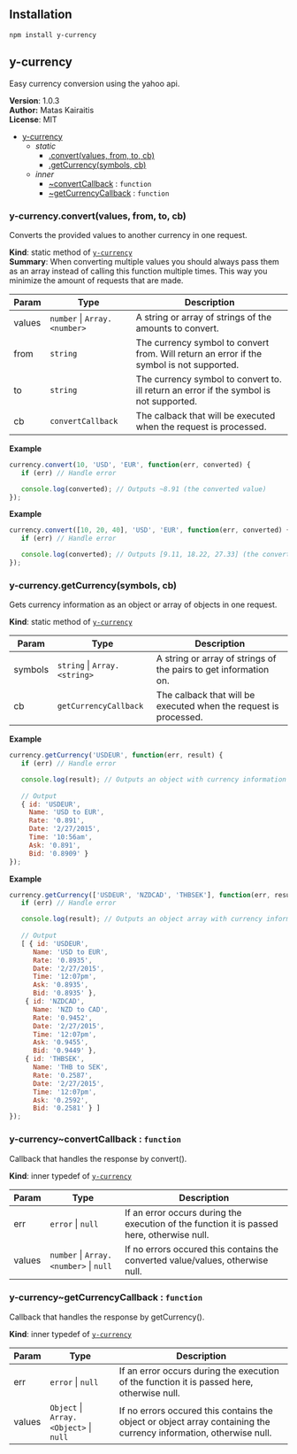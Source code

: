 ## Installation

    npm install y-currency

<a name="module_y-currency"></a>
## y-currency
Easy currency conversion using the yahoo api.

**Version**: 1.0.3  
**Author:** Matas Kairaitis  
**License**: MIT  

* [y-currency](#module_y-currency)
    * _static_
        * [.convert(values, from, to, cb)](#module_y-currency.convert)
        * [.getCurrency(symbols, cb)](#module_y-currency.getCurrency)
    * _inner_
        * [~convertCallback](#module_y-currency..convertCallback) : <code>function</code>
        * [~getCurrencyCallback](#module_y-currency..getCurrencyCallback) : <code>function</code>

<a name="module_y-currency.convert"></a>
### y-currency.convert(values, from, to, cb)
Converts the provided values to another currency in one request.

**Kind**: static method of <code>[y-currency](#module_y-currency)</code>  
**Summary**: When converting multiple values you should always pass them as an array instead of
calling this function multiple times. This way you minimize the amount of requests that are made.  

| Param | Type | Description |
| --- | --- | --- |
| values | <code>number</code> &#124; <code>Array.&lt;number&gt;</code> | A string or array of strings of the amounts to convert. |
| from | <code>string</code> | The currency symbol to convert from. Will return an error if the symbol is not supported. |
| to | <code>string</code> | The currency symbol to convert to. ill return an error if the symbol is not supported. |
| cb | <code>convertCallback</code> | The calback that will be executed when the request is processed. |

**Example**  
```js
currency.convert(10, 'USD', 'EUR', function(err, converted) {
   if (err) // Handle error

   console.log(converted); // Outputs ~8.91 (the converted value)
});
```
**Example**  
```js
currency.convert([10, 20, 40], 'USD', 'EUR', function(err, converted) {
   if (err) // Handle error

   console.log(converted); // Outputs [9.11, 18.22, 27.33] (the converted values in an array)
});
```
<a name="module_y-currency.getCurrency"></a>
### y-currency.getCurrency(symbols, cb)
Gets currency information as an object or array of objects in one request.

**Kind**: static method of <code>[y-currency](#module_y-currency)</code>  

| Param | Type | Description |
| --- | --- | --- |
| symbols | <code>string</code> &#124; <code>Array.&lt;string&gt;</code> | A string or array of strings of the pairs to get information on. |
| cb | <code>getCurrencyCallback</code> | The calback that will be executed when the request is processed. |

**Example**  
```js
currency.getCurrency('USDEUR', function(err, result) {
   if (err) // Handle error

   console.log(result); // Outputs an object with currency information
   
   // Output
   { id: 'USDEUR',
     Name: 'USD to EUR',
     Rate: '0.891',
     Date: '2/27/2015',
     Time: '10:56am',
     Ask: '0.891',
     Bid: '0.8909' }
});
```
**Example**  
```js
currency.getCurrency(['USDEUR', 'NZDCAD', 'THBSEK'], function(err, result) {
   if (err) // Handle error

   console.log(result); // Outputs an object array with currency information
   
   // Output
   [ { id: 'USDEUR',
      Name: 'USD to EUR',
      Rate: '0.8935',
      Date: '2/27/2015',
      Time: '12:07pm',
      Ask: '0.8935',
      Bid: '0.8935' },
    { id: 'NZDCAD',
      Name: 'NZD to CAD',
      Rate: '0.9452',
      Date: '2/27/2015',
      Time: '12:07pm',
      Ask: '0.9455',
      Bid: '0.9449' },
    { id: 'THBSEK',
      Name: 'THB to SEK',
      Rate: '0.2587',
      Date: '2/27/2015',
      Time: '12:07pm',
      Ask: '0.2592',
      Bid: '0.2581' } ]
});
```
<a name="module_y-currency..convertCallback"></a>
### y-currency~convertCallback : <code>function</code>
Callback that handles the response by convert().

**Kind**: inner typedef of <code>[y-currency](#module_y-currency)</code>  

| Param | Type | Description |
| --- | --- | --- |
| err | <code>error</code> &#124; <code>null</code> | If an error occurs during the execution of the function it is passed here, otherwise null. |
| values | <code>number</code> &#124; <code>Array.&lt;number&gt;</code> &#124; <code>null</code> | If no errors occured this contains the converted value/values, otherwise null. |

<a name="module_y-currency..getCurrencyCallback"></a>
### y-currency~getCurrencyCallback : <code>function</code>
Callback that handles the response by getCurrency().

**Kind**: inner typedef of <code>[y-currency](#module_y-currency)</code>  

| Param | Type | Description |
| --- | --- | --- |
| err | <code>error</code> &#124; <code>null</code> | If an error occurs during the execution of the function it is passed here, otherwise null. |
| values | <code>Object</code> &#124; <code>Array.&lt;Object&gt;</code> &#124; <code>null</code> | If no errors occured this contains the object or object array containing the currency information, otherwise null. |

